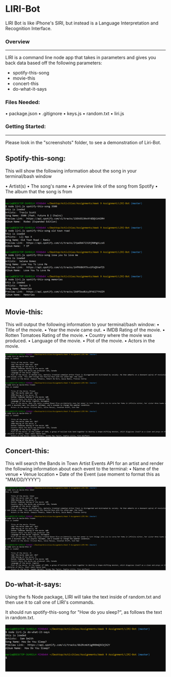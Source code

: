 # LIRI-Bot
LIRI Bot is like iPhone's SIRI, but instead is a Language Interpretation and Recognition Interface. 


### Overview ###
--------------------------
LIRI is a command line node app that takes in parameters and gives you back data based off the following parameters:
 * spotify-this-song
 * movie-this
 * concert-this
 * do-what-it-says

### Files Needed: ###
•	package.json
•	.gitignore
•	keys.js
•	random.txt
•	liri.js
 
 ### Getting Started:  ###
 ------
 Please look in the "screenshots" folder, to see a demonstration of Liri-Bot.

 ## Spotify-this-song: ##
 This will show the following information about the song in your terminal/bash window

•	Artist(s)
•	The song's name
•	A preview link of the song from Spotify
•	The album that the song is from

![Spotify](./screenshots/spotify.PNG)

 ## Movie-this: ##
 This will output the following information to your terminal/bash window:
•	Title of the movie.
•	Year the movie came out.
•	IMDB Rating of the movie.
•	Rotten Tomatoes Rating of the movie.
•	Country where the movie was produced.
•	Language of the movie.
•	Plot of the movie.
•	Actors in the movie.

![Movie](./screenshots/movie-this.PNG)

 ## Concert-this: ##
 This will search the Bands in Town Artist Events API for an artist and render the following information about each event to the terminal:
•	Name of the venue
•	Venue location
•	Date of the Event (use moment to format this as "MM/DD/YYYY")


![concert](./screenshots/movie-this.PNG)

 ## Do-what-it-says: ##
Using the fs Node package, LIRI will take the text inside of random.txt and then use it to call one of LIRI's commands.

It should run spotify-this-song for "How do you sleep?", as follows the text in random.txt.

![what-i-say](./screenshots/do-what-i-says.PNG)

